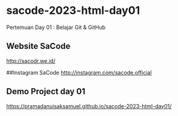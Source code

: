 # sacode-2023-html-day01
Pertemuan Day 01 : Belajar Git &amp; GitHub

## Website SaCode
http://sacodr.we.id/

##Instagram SaCode
http://instagram.com/sacode.official

## Demo Project day 01
https://pramadanuisaksamuel.github.io/sacode-2023-html-day01/
